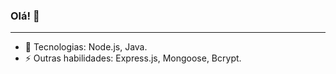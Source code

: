 ### Olá! 👋

<hr>

- 🌱 Tecnologias: Node.js, Java.
- ⚡ Outras habilidades: Express.js, Mongoose, Bcrypt.
<!--
**EduardoMonti/EduardoMonti** is a ✨ _special_ ✨ repository because its `README.md` (this file) appears on your GitHub profile.



- 🔭 I’m currently working on ...

- 👯 I’m looking to collaborate on ...
- 🤔 I’m looking for help with ...
- 💬 Ask me about ...
- 📫 How to reach me: ...
- 😄 Pronouns: ...

-->

